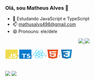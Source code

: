 ### Olá, sou Matheus Alves 👋
- 🌱 Estudando JavaScript e TypeScript
- 📫 mathusalvs498@gmail.com
- 😄 Pronouns: ele/dele

<div align="center">
  <a href="https://github.com/Yak4mata">
  <img height="180em" src="https://github-readme-stats.vercel.app/api?username=Yak4mata&show_icons=true&theme=dracula&include_all_commits=true&count_private=true"/>
  <img height="180em" src="https://github-readme-stats.vercel.app/api/top-langs/?username=Yak4mata&layout=compact&langs_count=7&theme=dracula"/>
</div>

  
  <div style="display: inline_block"><br>
  <img align="center" alt="Yaka-Js" height="30" width="40" src="https://raw.githubusercontent.com/devicons/devicon/master/icons/javascript/javascript-plain.svg">
  <img align="center" alt="Yaka-Ts" height="30" width="40" src="https://raw.githubusercontent.com/devicons/devicon/master/icons/typescript/typescript-plain.svg">
  <img align="center" alt="Yaka-React" height="30" width="40" src="https://raw.githubusercontent.com/devicons/devicon/master/icons/react/react-original.svg">
  <img align="center" alt="Yaka-HTML" height="30" width="40" src="https://raw.githubusercontent.com/devicons/devicon/master/icons/html5/html5-original.svg">
  <img align="center" alt="Yaka-CSS" height="30" width="40" src="https://raw.githubusercontent.com/devicons/devicon/master/icons/css3/css3-original.svg">
</div>
  
  #
  
 <div> 
  <a href="https://instagram.com/eatrap.code" target="_blank"><img src="https://img.shields.io/badge/-Instagram-%23E4405F?style=for-the-badge&logo=instagram&logoColor=white" target="_blank"></a>
  <a href = "mailto:mathusalvs498@gmail.com"><img src="https://img.shields.io/badge/-Gmail-%23333?style=for-the-badge&logo=gmail&logoColor=white" target="_blank"></a>
</div>

